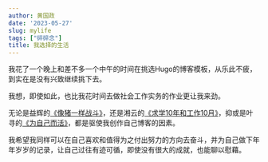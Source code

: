 ```yaml
---
author: 黄国政
date: '2023-05-27'
slug: mylife
tags: ["碎碎念"]
title: 我选择的生活
---  
```


<!--more-->

我花了一个晚上和差不多一个中午的时间在挑选Hugo的博客模板，从乐此不疲，到实在是没有兴致继续挑下去。  

我想，即使如此，也比我花时间去做社会工作实务的作业更让我来劲。 

无论是益辉的[《像猪一样战斗》](https://yihui.org/cn/2010/12/fighting-like-a-pig/)，还是湘云的[《求学10年和工作10月》](https://xiangyun.rbind.io/2020/08/ten-years-ten-months/)，抑或是叶寻的[《为自己而活》](https://cyrusyip.org/zh-cn/post/2021/02/18/live-for-myself/)，都是驱使我创作自己博客的因素。

我希望我同样可以在自己喜欢和值得为之付出努力的方向去奋斗，并为自己做下年年岁岁的记录，让自己过往有迹可循，即使没有很大的成就，也能聊以慰藉。